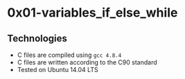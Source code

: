 # 0x01-variables_if_else_while
## Technologies
* C files are compiled using `gcc 4.8.4`
* C files are written according to the C90 standard
* Tested on Ubuntu 14.04 LTS
